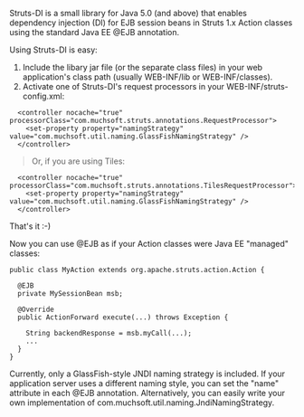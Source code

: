 Struts-DI is a small library for Java 5.0 (and above) that enables dependency injection (DI) for EJB session beans in Struts 1.x Action classes using the standard Java EE @EJB annotation.

Using Struts-DI is easy:

  1. Include the libary jar file (or the separate class files) in your web application's class path (usually WEB-INF/lib or WEB-INF/classes).
  1. Activate one of Struts-DI's request processors in your WEB-INF/struts-config.xml:
```
  <controller nocache="true" processorClass="com.muchsoft.struts.annotations.RequestProcessor">
    <set-property property="namingStrategy" value="com.muchsoft.util.naming.GlassFishNamingStrategy" />
  </controller>
```
> Or, if you are using Tiles:
```
  <controller nocache="true" processorClass="com.muchsoft.struts.annotations.TilesRequestProcessor">
    <set-property property="namingStrategy" value="com.muchsoft.util.naming.GlassFishNamingStrategy" />
  </controller>
```

That's it :-)

Now you can use @EJB as if your Action classes were Java EE "managed" classes:

```
public class MyAction extends org.apache.struts.action.Action {

  @EJB
  private MySessionBean msb;

  @Override
  public ActionForward execute(...) throws Exception {

    String backendResponse = msb.myCall(...);
    ...
  }
}
```

Currently, only a GlassFish-style JNDI naming strategy is included. If your application server uses a different naming style, you can set the "name" attribute in each @EJB annotation. Alternatively, you can easily write your own implementation of com.muchsoft.util.naming.JndiNamingStrategy.